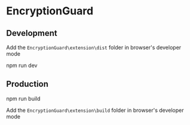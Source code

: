 # EncryptionGuard

## Development
Add the `EncryptionGuard\extension\dist` folder in browser's developer mode

npm run dev


## Production
npm run build

Add the `EncryptionGuard\extension\build` folder in browser's developer mode